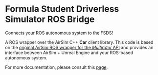 # Formula Student Driverless Simulator ROS Bridge

Connects your ROS autonomous system to the FSDS!

A ROS wrapper over the AirSim C++ **Car** client library. This code is based on the [original AirSim ROS wrapper for the *Multirotor* API](https://github.com/microsoft/AirSim/tree/master/ros/src/airsim_ros_interface) and provides an interface between AirSim + Unreal Engine and your ROS-based autonomous system. 

For more documentation, please consult this [page](../../../docs/ros-bridge.md).
